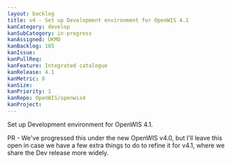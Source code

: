 ```yaml
---
layout: backlog
title: v4 - Set up Development environment for OpenWIS 4.1
kanCategory: develop
kanSubCategory: in-progress
kanAssigned: UKMO
kanBacklog: 185
kanIssue:
kanPullReq:
kanFeature: Integrated catalogue
kanRelease: 4.1
kanMetric: 8
kanSize:
kanPriority: 1
kanRepo: OpenWIS/openwis4
kanProject:
---
```

Set up Development environment for OpenWIS 4.1.

PR - We've progressed this under the new OpenWIS v4.0, but I'll leave this open in case we have a few extra things to do to refine it for v4.1, where we share the Dev release more widely.
